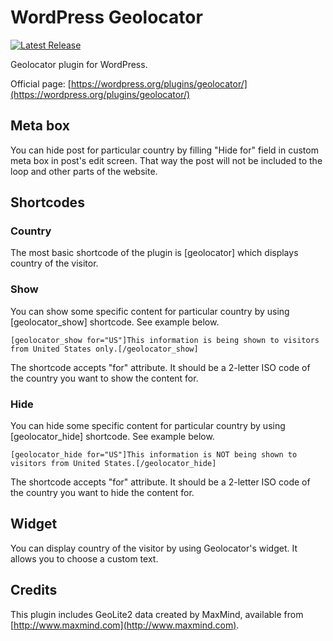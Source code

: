 # WordPress Geolocator

[![Latest Release](https://img.shields.io/github/release/masikonis/wordpress-geolocator.svg)](https://github.com/masikonis/wordpress-geolocator/releases)

Geolocator plugin for WordPress.

Official page: [https://wordpress.org/plugins/geolocator/](https://wordpress.org/plugins/geolocator/)

## Meta box

You can hide post for particular country by filling "Hide for" field in custom meta box in post's edit screen. That way the post will not be included to the loop and other parts of the website.

## Shortcodes

### Country

The most basic shortcode of the plugin is [geolocator] which displays country of the visitor.

### Show

You can show some specific content for particular country by using [geolocator_show] shortcode. See example below.

`[geolocator_show for="US"]This information is being shown to visitors from United States only.[/geolocator_show]`

The shortcode accepts "for" attribute. It should be a 2-letter ISO code of the country you want to show the content for.

### Hide

You can hide some specific content for particular country by using [geolocator_hide] shortcode. See example below.

`[geolocator_hide for="US"]This information is NOT being shown to visitors from United States.[/geolocator_hide]`

The shortcode accepts "for" attribute. It should be a 2-letter ISO code of the country you want to hide the content for.

## Widget

You can display country of the visitor by using Geolocator's widget. It allows you to choose a custom text.

## Credits

This plugin includes GeoLite2 data created by MaxMind, available from [http://www.maxmind.com](http://www.maxmind.com).